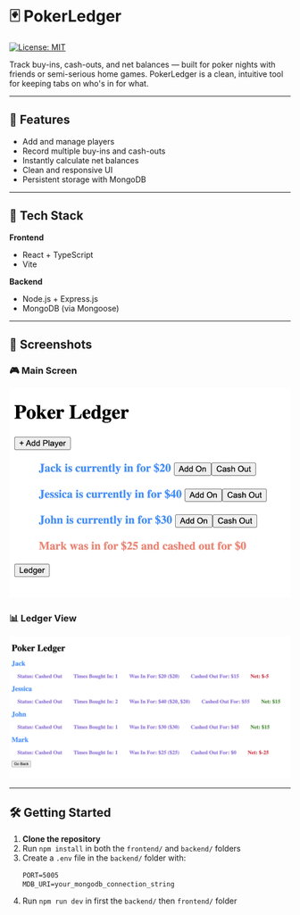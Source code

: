 # 🃏 PokerLedger

[![License: MIT](https://img.shields.io/badge/License-MIT-yellow.svg)](LICENSE)

Track buy-ins, cash-outs, and net balances — built for poker nights with friends or semi-serious home games. PokerLedger is a clean, intuitive tool for keeping tabs on who's in for what.

---

## 🚀 Features

- Add and manage players
- Record multiple buy-ins and cash-outs
- Instantly calculate net balances
- Clean and responsive UI
- Persistent storage with MongoDB

---

## 🧱 Tech Stack

**Frontend**  
- React + TypeScript  
- Vite  

**Backend**  
- Node.js + Express.js  
- MongoDB (via Mongoose)

---

## 📸 Screenshots

### 🎮 Main Screen
![Main Screen](screenshots/main-screen.png)

### 📊 Ledger View
![Ledger View](screenshots/ledger-screen.png)

---

## 🛠️ Getting Started

1. **Clone the repository**
2. Run `npm install` in both the `frontend/` and `backend/` folders
3. Create a `.env` file in the `backend/` folder with:
   ```env
   PORT=5005
   MDB_URI=your_mongodb_connection_string
4. Run `npm run dev` in first the `backend/` then `frontend/` folder
